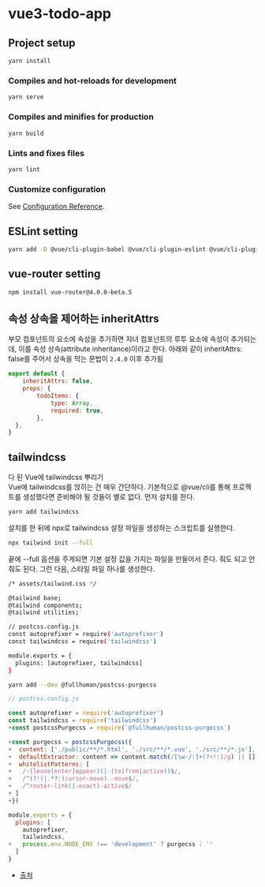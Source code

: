 # vue3-todo-app

## Project setup
```
yarn install
```

### Compiles and hot-reloads for development
```
yarn serve
```

### Compiles and minifies for production
```
yarn build
```

### Lints and fixes files
```
yarn lint
```

### Customize configuration
See [Configuration Reference](https://cli.vuejs.org/config/).



## ESLint setting

```bash
yarn add -D @vue/cli-plugin-babel @vue/cli-plugin-eslint @vue/cli-plugin-unit-jest @vue/cli-service @vue/eslint-config-prettier @vue/test-utils babel-eslint eslint eslint-plugin-prettier eslint-plugin-vue prettier vue-template-compiler
```

## vue-router setting

```bash
npm install vue-router@4.0.0-beta.5
```


## 속성 상속을 제어하는 inheritAttrs
부모 컴포넌트의 요소에 속성을 추가하면 자녀 컴포넌트의 루투 요소에 속성이 추가되는데, 이를 속성 상속(attribute inheritance)이라고 한다. 아래와 같이 inheritAttrs: false를 주어서 상속을 막는 문법이 `2.4.0` 이후 추가됨

```js
export default {
	inheritAttrs: false,
	props: {
		todoItems: {
			type: Array,
			required: true,
		},
  },
}
```


## tailwindcss
다 된 Vue에 tailwindcss 뿌리기  
Vue에 tailwindcss를 얹히는 건 매우 간단하다. 기본적으로 @vue/cli를 통해 프로젝트를 생성했다면 준비해야 될 것들이 별로 없다. 먼저 설치를 한다.

```bash
yarn add tailwindcss
```

설치를 한 뒤에 npx로 tailwindcss 설정 파일을 생성하는 스크립트를 실행한다.

```bash
npx tailwind init --full
```

끝에 --full 옵션을 주게되면 기본 설정 값을 가지는 파일을 만들어서 준다. 줘도 되고 안줘도 된다. 그런 다음, 스타일 파일 하나를 생성한다.

```bash
/* assets/tailwind.css */

@tailwind base;
@tailwind components;
@tailwind utilities;
```


```bash
// postcss.config.js
const autoprefixer = require('autoprefixer')
const tailwindcss = require('tailwindcss')

module.exports = {
  plugins: [autoprefixer, tailwindcss]
}
```


```bash
yarn add --dev @fullhuman/postcss-purgecss
```

```js
// postcss.config.js

const autoprefixer = require('autoprefixer')
const tailwindcss = require('tailwindcss')
+const postcssPurgecss = require(`@fullhuman/postcss-purgecss`)

+const purgecss = postcssPurgecss({
+  content: ['./public/**/*.html', './src/**/*.vue', './src/**/*.js'],
+  defaultExtractor: content => content.match(/[\w-/:]+(?<!:)/g) || [],
+  whitelistPatterns: [
+   /-(leave|enter|appear)(|-(to|from|active))$/,
+   /^(?!(|.*?:)cursor-move).-move$/,
+   /^router-link(|-exact)-active$/
+ ]
+})

module.exports = {
  plugins: [
    autoprefixer,
    tailwindcss,
+   process.env.NODE_ENV !== 'development' ? purgecss : ''
  ]
}
```


- [출처](https://imkh.dev/vue-tailwindcss/)


